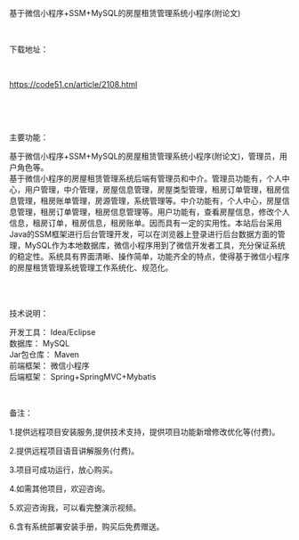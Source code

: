 <p>基于微信小程序+SSM+MySQL的房屋租赁管理系统小程序(附论文)</p>

<p>&nbsp;</p>

<p>下载地址：</p>

<p>&nbsp;</p>

<p><a href="http://code51.cn/article/2108.html">https://code51.cn/article/2108.html</a></p>

<p>&nbsp;</p>

<p>&nbsp;</p>

<p>主要功能：</p>

<p><p>基于微信小程序+SSM+MySQL的房屋租赁管理系统小程序(附论文)，管理员，用户角色等。<br />
基于微信小程序的房屋租赁管理系统后端有管理员和中介。管理员功能有，个人中心，用户管理，中介管理，房屋信息管理，房屋类型管理，租房订单管理，租房信息管理，租房账单管理，房源管理，系统管理等。中介功能有，个人中心，房屋信息管理，租房订单管理，租房信息管理等。用户功能有，查看房屋信息，修改个人信息，租房订单，租房信息，租房账单。因而具有一定的实用性。本站后台采用Java的SSM框架进行后台管理开发，可以在浏览器上登录进行后台数据方面的管理，MySQL作为本地数据库，微信小程序用到了微信开发者工具，充分保证系统的稳定性。系统具有界面清晰、操作简单，功能齐全的特点，使得基于微信小程序的房屋租赁管理系统管理工作系统化、规范化。<br />
&nbsp;</p>
</p>

<p>&nbsp;</p>

<p>技术说明：</p>

<p><p>开发工具： Idea/Eclipse<br />
数据库： MySQL<br />
Jar包仓库： Maven<br />
前端框架： 微信小程序<br />
后端框架： Spring+SpringMVC+Mybatis</p>
</p>

<p>&nbsp;</p>

<p>备注：</p>

<p>1.提供远程项目安装服务,提供技术支持，提供项目功能新增修改优化等(付费)。</p>

<p>2.提供远程项目语音讲解服务(付费)。</p>

<p>3.项目可成功运行，放心购买。</p>

<p>4.如需其他项目，欢迎咨询。</p>

<p>5.欢迎咨询我，可以看完整演示视频。</p>

<p>6.含有系统部署安装手册，购买后免费赠送。</p>

